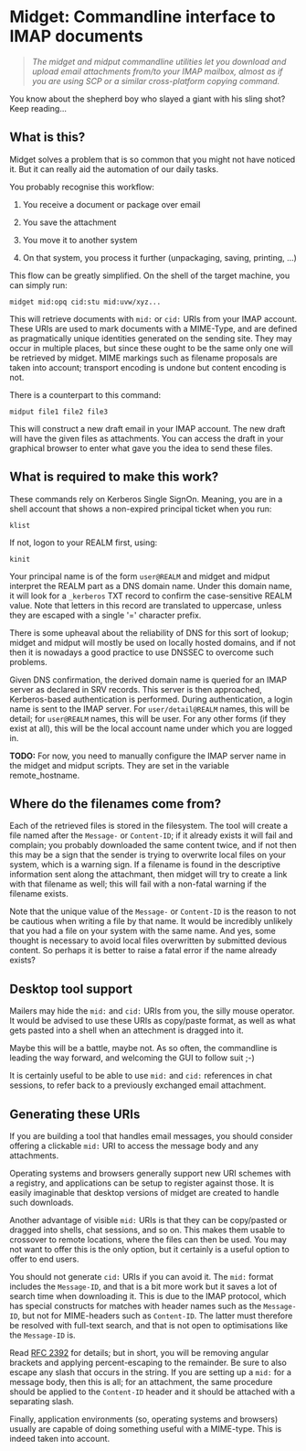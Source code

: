 # Midget: Commandline interface to IMAP documents

> *The midget and midput commandline utilities let you download and
> upload email attachments from/to your IMAP mailbox, almost as if you
> are using SCP or a similar cross-platform copying command.*

You know about the shepherd boy who slayed a giant with his sling shot?
Keep reading...

## What is this?

Midget solves a problem that is so common that you might not have
noticed it. But it can really aid the automation of our daily tasks.

You probably recognise this workflow:

1.  You receive a document or package over email

2.  You save the attachment

3.  You move it to another system

4.  On that system, you process it further (unpackaging, saving,
    printing, …)

This flow can be greatly simplified. On the shell of the target machine,
you can simply run:

    midget mid:opq cid:stu mid:uvw/xyz...

This will retrieve documents with `mid:` or `cid:` URIs from your IMAP
account. These URIs are used to mark documents with a MIME-Type, and are
defined as pragmatically unique identities generated on the sending
site. They may occur in multiple places, but since these ought to be the
same only one will be retrieved by midget. MIME markings such as
filename proposals are taken into account; transport encoding is undone
but content encoding is not.

There is a counterpart to this command:

    midput file1 file2 file3

This will construct a new draft email in your IMAP account. The new
draft will have the given files as attachments. You can access the draft
in your graphical browser to enter what gave you the idea to send these
files.

## What is required to make this work?

These commands rely on Kerberos Single SignOn. Meaning, you are in a
shell account that shows a non-expired principal ticket when you run:

    klist

If not, logon to your REALM first, using:

    kinit

Your principal name is of the form `user@REALM` and midget and midput
interpret the REALM part as a DNS domain name. Under this domain name,
it will look for a `_kerberos` TXT record to confirm the case-sensitive
REALM value. Note that letters in this record are translated to
uppercase, unless they are escaped with a single '=' character prefix.

There is some upheaval about the reliability of DNS for this sort of
lookup; midget and midput will mostly be used on locally hosted domains,
and if not then it is nowadays a good practice to use DNSSEC to overcome
such problems.

Given DNS confirmation, the derived domain name is queried for an IMAP
server as declared in SRV records. This server is then approached,
Kerberos-based authentication is performed. During authentication, a
login name is sent to the IMAP server. For `user/detail@REALM` names,
this will be detail; for `user@REALM` names, this will be user. For any
other forms (if they exist at all), this will be the local account name
under which you are logged in.

**TODO:** For now, you need to manually configure the IMAP server name
in the midget and midput scripts. They are set in the variable
remote\_hostname.

## Where do the filenames come from?

Each of the retrieved files is stored in the filesystem. The tool will
create a file named after the `Message-` or `Content-ID`; if it already
exists it will fail and complain; you probably downloaded the same
content twice, and if not then this may be a sign that the sender is
trying to overwrite local files on your system, which is a warning sign.
If a filename is found in the descriptive information sent along the
attachmant, then midget will try to create a link with that filename as
well; this will fail with a non-fatal warning if the filename exists.

Note that the unique value of the `Message-` or `Content-ID` is the
reason to not be cautious when writing a file by that name. It would be
incredibly unlikely that you had a file on your system with the same
name. And yes, some thought is necessary to avoid local files
overwritten by submitted devious content. So perhaps it is better to
raise a fatal error if the name already exists?

## Desktop tool support

Mailers may hide the `mid:` and `cid:` URIs from you, the silly mouse
operator. It would be advised to use these URIs as copy/paste format, as
well as what gets pasted into a shell when an attechment is dragged into
it.

Maybe this will be a battle, maybe not. As so often, the commandline is
leading the way forward, and welcoming the GUI to follow suit ;-)

It is certainly useful to be able to use `mid:` and `cid:` references in
chat sessions, to refer back to a previously exchanged email attachment.

## Generating these URIs

If you are building a tool that handles email messages, you should
consider offering a clickable `mid:` URI to access the message body and
any attachments.

Operating systems and browsers generally support new URI schemes with a
registry, and applications can be setup to register against those. It is
easily imaginable that desktop versions of midget are created to handle
such downloads.

Another advantage of visible `mid:` URIs is that they can be copy/pasted
or dragged into shells, chat sessions, and so on. This makes them usable
to crossover to remote locations, where the files can then be used. You
may not want to offer this is the only option, but it certainly is a
useful option to offer to end users.

You should not generate `cid:` URIs if you can avoid it. The `mid:`
format includes the `Message-ID`, and that is a bit more work but it
saves a lot of search time when downloading it. This is due to the IMAP
protocol, which has special constructs for matches with header names
such as the `Message-ID`, but not for MIME-headers such as `Content-ID`.
The latter must therefore be resolved with full-text search, and that is
not open to optimisations like the `Message-ID` is.

Read [RFC 2392][] for details; but in short, you will be removing
angular brackets and applying percent-escaping to the remainder. Be sure
to also escape any slash that occurs in the string. If you are setting
up a `mid:` for a message body, then this is all; for an attachment, the
same procedure should be applied to the `Content-ID` header and it
should be attached with a separating slash.

Finally, application environments (so, operating systems and browsers)
usually are capable of doing something useful with a MIME-type. This is
indeed taken into account.

  [RFC 2392]: https://tools.ietf.org/html/rfc2392
